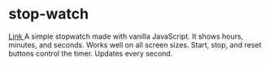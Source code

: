 ﻿# stop-watch
<a href="https://kaancaydin.github.io/stop-watch/">Link </a>
A simple stopwatch made with vanilla JavaScript. It shows hours, minutes, and seconds. Works well on all screen sizes. Start, stop, and reset buttons control the timer. Updates every second.
